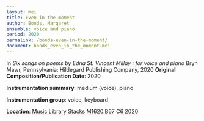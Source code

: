 ```yaml
---
layout: mei
title: Even in the moment
author: Bonds, Margaret
ensemble: voice and piano
period: 2020
permalink: /bonds-even-in-the-moment/
document: bonds_even_in_the_moment.mei
---
```


In *Six songs on poems by Edna St. Vincent Millay : for voice and piano*  Bryn Mawr, Pennsylvania: Hildegard Publishing Company, 2020
**Original Composition/Publication Date**: 2020

**Instrumentation summary**: medium (voice), piano

**Instrumentation group**: voice, keyboard 

**Location**: <a href="https://tufts.primo.exlibrisgroup.com/permalink/01TUN_INST/1kc9gia/alma991018314424803851" target="_blank">Music Library Stacks M1620.B67 C6 2020</a>
